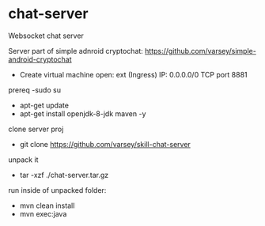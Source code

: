 # chat-server
Websocket chat server

Server part of simple adnroid cryptochat:
https://github.com/varsey/simple-android-cryptochat

- Create virtual machine open: ext (Ingress) IP: 0.0.0.0/0  TCP port 8881

prereq
-sudo su
- apt-get update
- apt-get install openjdk-8-jdk maven -y

clone server proj
- git clone https://github.com/varsey/skill-chat-server

unpack it
- tar -xzf ./chat-server.tar.gz

run inside of unpacked folder:
- mvn clean install
- mvn exec:java
